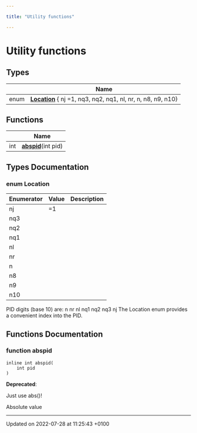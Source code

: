 ```yaml
---

title: "Utility functions"

---
```


# Utility functions



## Types

|                | Name           |
| -------------- | -------------- |
| enum| **[Location](http://example.org/modules/group__mcutils__utils/#enum-location)** { nj =1, nq3, nq2, nq1, nl, nr, n, n8, n9, n10} |

## Functions

|                | Name           |
| -------------- | -------------- |
| int | **[abspid](http://example.org/modules/group__mcutils__utils/#function-abspid)**(int pid) |

## Types Documentation

### enum Location

| Enumerator | Value | Description |
| ---------- | ----- | ----------- |
| nj | =1|   |
| nq3 | |   |
| nq2 | |   |
| nq1 | |   |
| nl | |   |
| nr | |   |
| n | |   |
| n8 | |   |
| n9 | |   |
| n10 | |   |




PID digits (base 10) are: n nr nl nq1 nq2 nq3 nj The Location enum provides a convenient index into the PID. 



## Functions Documentation

### function abspid

```
inline int abspid(
    int pid
)
```


**Deprecated**: 

Just use abs()! 

Absolute value 






-------------------------------

Updated on 2022-07-28 at 11:25:43 +0100